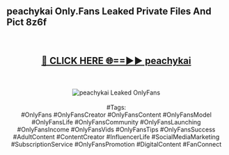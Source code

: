 <h2>peachykai Only.Fans Leaked Private Files And Pict 8z6f</h2>
<br>
<div align="center">
<h2><a href="https://mediafiles.top/peachykai" rel="nofollow">🔴 CLICK HERE 🌐==►► peachykai</a></h2>
<br>
<br>
<a href="https://mediafiles.top/peachykai" rel="nofollow" data-target="animated-image.originalLink"><img src="https://i.ibb.co.com/WyWwxjT/player-gif2.gif" alt="peachykai Leaked OnlyFans" style="max-width: 100%; display: inline-block;" data-target="animated-image.originalImage"></a>
<br><br>
#Tags:
<br>
#OnlyFans #OnlyFansCreator #OnlyFansContent #OnlyFansModel #OnlyFansLife #OnlyFansCommunity #OnlyFansLaunching #OnlyFansIncome #OnlyFansVids #OnlyFansTips #OnlyFansSuccess #AdultContent #ContentCreator #InfluencerLife #SocialMediaMarketing #SubscriptionService #OnlyFansPromotion #DigitalContent #FanConnect
</div>
<br>